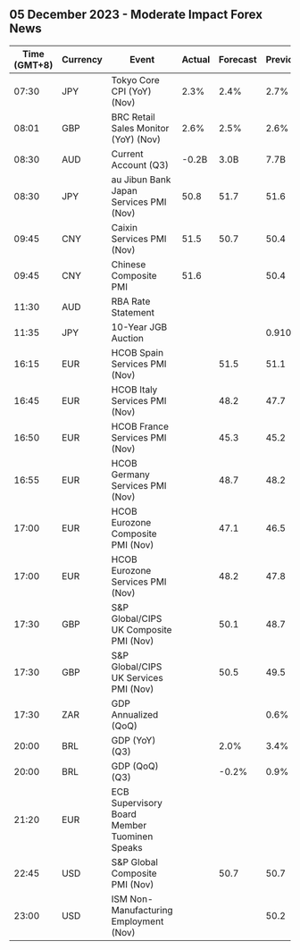 ## 05 December 2023 - Moderate Impact Forex News

| Time (GMT+8) | Currency | Event | Actual | Forecast | Previous |
|------|----------|-------|--------|----------|----------|
| 07:30 | JPY | Tokyo Core CPI (YoY) (Nov) | 2.3% | 2.4% | 2.7% |
| 08:01 | GBP | BRC Retail Sales Monitor (YoY) (Nov) | 2.6% | 2.5% | 2.6% |
| 08:30 | AUD | Current Account (Q3) | -0.2B | 3.0B | 7.7B |
| 08:30 | JPY | au Jibun Bank Japan Services PMI (Nov) | 50.8 | 51.7 | 51.6 |
| 09:45 | CNY | Caixin Services PMI (Nov) | 51.5 | 50.7 | 50.4 |
| 09:45 | CNY | Chinese Composite PMI | 51.6 |  | 50.4 |
| 11:30 | AUD | RBA Rate Statement |  |  |  |
| 11:35 | JPY | 10-Year JGB Auction |  |  | 0.910% |
| 16:15 | EUR | HCOB Spain Services PMI (Nov) |  | 51.5 | 51.1 |
| 16:45 | EUR | HCOB Italy Services PMI (Nov) |  | 48.2 | 47.7 |
| 16:50 | EUR | HCOB France Services PMI (Nov) |  | 45.3 | 45.2 |
| 16:55 | EUR | HCOB Germany Services PMI (Nov) |  | 48.7 | 48.2 |
| 17:00 | EUR | HCOB Eurozone Composite PMI (Nov) |  | 47.1 | 46.5 |
| 17:00 | EUR | HCOB Eurozone Services PMI (Nov) |  | 48.2 | 47.8 |
| 17:30 | GBP | S&P Global/CIPS UK Composite PMI (Nov) |  | 50.1 | 48.7 |
| 17:30 | GBP | S&P Global/CIPS UK Services PMI (Nov) |  | 50.5 | 49.5 |
| 17:30 | ZAR | GDP Annualized (QoQ) |  |  | 0.6% |
| 20:00 | BRL | GDP (YoY) (Q3) |  | 2.0% | 3.4% |
| 20:00 | BRL | GDP (QoQ) (Q3) |  | -0.2% | 0.9% |
| 21:20 | EUR | ECB Supervisory Board Member Tuominen Speaks |  |  |  |
| 22:45 | USD | S&P Global Composite PMI (Nov) |  | 50.7 | 50.7 |
| 23:00 | USD | ISM Non-Manufacturing Employment (Nov) |  |  | 50.2 |
